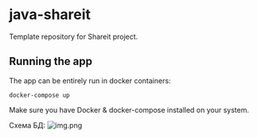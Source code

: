 # java-shareit
Template repository for Shareit project.

## Running the app
The app can be entirely run in docker containers:
```shell
docker-compose up
```
Make sure you have Docker & docker-compose installed on your system.

Схема БД:
![img.png](CurrentDatabaseSchema.png)